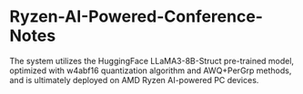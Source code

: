 # Ryzen-AI-Powered-Conference-Notes
The system utilizes the HuggingFace LLaMA3-8B-Struct pre-trained model, optimized with w4abf16 quantization algorithm and AWQ+PerGrp methods, and is ultimately deployed on AMD Ryzen AI-powered PC devices. 
